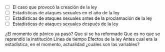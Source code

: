 
- [ ] El caso que provocó la creación de la ley
- [ ] Estadísticas de ataques sexuales en el año de la ley
- [ ] Estadísticas de ataques sexuales antes de la proclamación de la ley
- [ ] Estadísticas de ataques sexuales después de la ley

¿El momento de pánico ya pasó?
Que si se ha reformado
Que es no que se reprendió la institución
Línea de tiempo
Efectos de la ley
Antes cual era la estadística,  en el momento, actualidad
¿cuales son las variables?